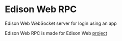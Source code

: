 # Edison Web RPC
Edison Web WebSocket server for login using an app

Edison Web RPC is made for Edison Web [project](https://github.com/developerfromjokela/edison-web)
